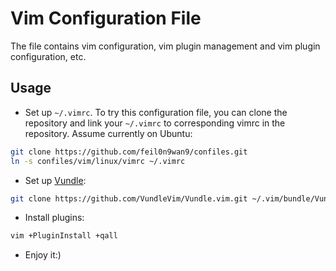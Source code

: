 # Vim Configuration File

The file contains vim configuration, vim plugin management and vim plugin configuration, etc.


## Usage 

* Set up `~/.vimrc`. To try this configuration file, you can clone the repository and link your `~/.vimrc` to corresponding vimrc in the repository. Assume currently on Ubuntu:
```bash
git clone https://github.com/feil0n9wan9/confiles.git
ln -s confiles/vim/linux/vimrc ~/.vimrc
```
* Set up [Vundle](https://github.com/VundleVim/Vundle.vim):
```bash
git clone https://github.com/VundleVim/Vundle.vim.git ~/.vim/bundle/Vundle.vim
```
* Install plugins:
```bash
vim +PluginInstall +qall
```

* Enjoy it:)
